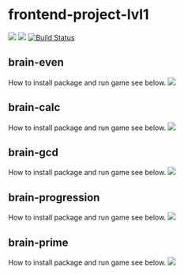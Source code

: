 # frontend-project-lvl1
<a href="https://codeclimate.com/github/Andrey-Nechaev/frontend-project-lvl1/maintainability"><img src="https://api.codeclimate.com/v1/badges/661c90e6044be823661b/maintainability" /></a>
<a href="https://codeclimate.com/github/Andrey-Nechaev/frontend-project-lvl1/test_coverage"><img src="https://api.codeclimate.com/v1/badges/661c90e6044be823661b/test_coverage" /></a>
[![Build Status](https://travis-ci.org/Andrey-Nechaev/frontend-project-lvl1.svg?branch=master)](https://travis-ci.org/Andrey-Nechaev/frontend-project-lvl1)

<h2>brain-even</h2>
How to install package and run game see below.
<a href="https://asciinema.org/a/GNl2dL63Xa812yapi9M9axfTM" target="_blank"><img src="https://asciinema.org/a/GNl2dL63Xa812yapi9M9axfTM.svg" /></a>

<h2>brain-calc</h2>
How to install package and run game see below.
<a href="https://asciinema.org/a/3TPHxmljhCVaDh7vQDkOvUD9c" target="_blank"><img src="https://asciinema.org/a/3TPHxmljhCVaDh7vQDkOvUD9c.svg" /></a>

<h2>brain-gcd</h2>
How to install package and run game see below.
<a href="https://asciinema.org/a/7MiqtT7zd5iZXVAtjT9D7F9WV" target="_blank"><img src="https://asciinema.org/a/7MiqtT7zd5iZXVAtjT9D7F9WV.svg" /></a>

<h2>brain-progression</h2>
How to install package and run game see below.
<a href="https://asciinema.org/a/eA7IrAQbiKgmxWANnISjK7eKf" target="_blank"><img src="https://asciinema.org/a/eA7IrAQbiKgmxWANnISjK7eKf.svg" /></a>

<h2>brain-prime</h2>
How to install package and run game see below.
<a href="https://asciinema.org/a/NjywQkYZTvirKE5bejA2xWv1d" target="_blank"><img src="https://asciinema.org/a/NjywQkYZTvirKE5bejA2xWv1d.svg" /></a>
